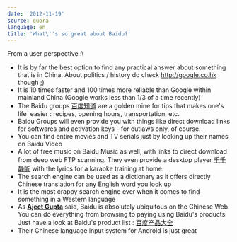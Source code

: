 ```yaml
---
date: '2012-11-19'
source: quora
language: en
title: 'What\''s so great about Baidu?'
---
```


From a user perspective :\

-   It is by far the best option to find any practical answer about
    something that is in China. About politics / history do check
    <http://google.co.hk> though ;)
-   It is 10 times faster and 100 times more reliable than Google within
    mainland China (Google works less than 1/3 of a time recently)
-   The Baidu groups [百度知道](http://zhidao.baidu.com) are a golden
    mine for tips that makes one\'s life  easier : recipes, opening
    hours, transportation, etc.
-   Baidu Groups will even provide you with things like direct download
    links for softwares and activation keys - for outlaws only, of
    course.
-   You can find entire movies and TV serials just by looking up their
    names on Baidu Video
-   A lot of free music on Baidu Music as well, with links to direct
    download from deep web FTP scanning. They even provide a desktop
    player [千千静听](http://ttplayer.qianqian.com/) with the lyrics for
    a karaoke training at home.
-   The search engine can be used as a dictionary as it offers directly
    Chinese translation for any English word you look up
-   It is the most crappy search engine ever when it comes to find
    something in a Western language
-   As [**Ajeet Gupta**](http://quora.com/profile/Ajeet-Gupta-1) said,
    Baidu is absolutely ubiquitous on the Chinese Web. You can do
    everything from browsing to paying using Baidu\'s products. Just
    have a look at Baidu\'s product list :
    [百度产品大全](http://www.baidu.com/more/)
-   Their Chinese language input system for Android is just great
